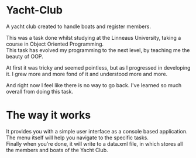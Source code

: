 # Yacht-Club
A yacht club created to handle boats and register members.  
  
This was a task done whilst studying at the Linneaus University, taking a course in Object Oriented Programming.  
This task has evolved my programming to the next level, by teaching me the beauty of OOP.  
  
At first it was tricky and seemed pointless, but as I progressed in developing it. I grew more and more fond of it and understood more and more.  
  
And right now I feel like there is no way to go back. I've learned so much overall from doing this task.

# The way it works
It provides you with a simple user interface as a console based application.  
The menu itself will help you navigate to the specific tasks.  
Finally when you're done, it will write to a data.xml file, in which stores all the members and boats of the Yacht Club.
